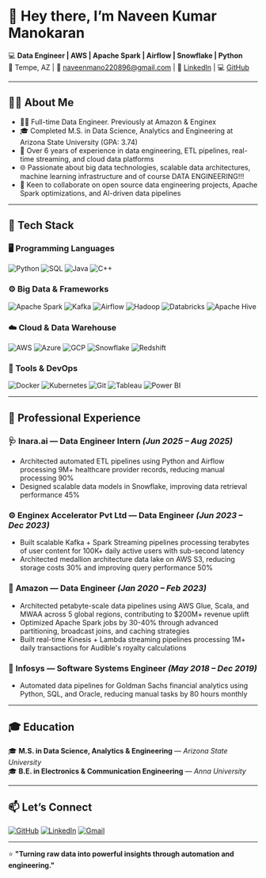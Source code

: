 
# 👋 Hey there, I’m Naveen Kumar Manokaran  

💻 **Data Engineer | AWS | Apache Spark | Airflow | Snowflake | Python**  
📍 Tempe, AZ | 📧 [naveenmano220896@gmail.com](mailto:naveenmano220896@gmail.com) | 🔗 [LinkedIn](https://www.linkedin.com/in/naveen-kumar-manokaran) | 💻 [GitHub](https://github.com/Nawin220896)

---

## 👨‍💼 About Me  
- 👨‍💻 Full-time Data Engineer. Previously at Amazon & Enginex
- 🎓 Completed M.S. in Data Science, Analytics and Engineering at Arizona State University (GPA: 3.74)
- 💼 Over 6 years of experience in data engineering, ETL pipelines, real-time streaming, and cloud data platforms
- 🌐 Passionate about big data technologies, scalable data architectures, machine learning infrastructure and of course DATA ENGINEERING!!!
- 🧠 Keen to collaborate on open source data engineering projects, Apache Spark optimizations, and AI-driven data pipelines

---

## 🧰 Tech Stack  

### 🖥️ Programming Languages  
![Python](https://img.shields.io/badge/Python-3670A0?style=for-the-badge&logo=python&logoColor=ffdd54)
![SQL](https://img.shields.io/badge/SQL-025E8C?style=for-the-badge&logo=postgresql&logoColor=white)
![Java](https://img.shields.io/badge/Java-ED8B00?style=for-the-badge&logo=openjdk&logoColor=white)
![C++](https://img.shields.io/badge/C++-00599C?style=for-the-badge&logo=cplusplus&logoColor=white)

### ⚙️ Big Data & Frameworks  
![Apache Spark](https://img.shields.io/badge/Apache_Spark-E25A1C?style=for-the-badge&logo=apachespark&logoColor=white)
![Kafka](https://img.shields.io/badge/Apache_Kafka-000000?style=for-the-badge&logo=apachekafka&logoColor=white)
![Airflow](https://img.shields.io/badge/Apache_Airflow-017CEE?style=for-the-badge&logo=apacheairflow&logoColor=white)
![Hadoop](https://img.shields.io/badge/Hadoop-FFCC00?style=for-the-badge&logo=apachehadoop&logoColor=black)
![Databricks](https://img.shields.io/badge/Databricks-FF3621?style=for-the-badge&logo=databricks&logoColor=white)
![Apache Hive](https://img.shields.io/badge/Apache_Hive-FDEE21?style=for-the-badge&logo=apachehive&logoColor=black)

### ☁️ Cloud & Data Warehouse  
![AWS](https://img.shields.io/badge/AWS-232F3E?style=for-the-badge&logo=amazonaws&logoColor=white)
![Azure](https://img.shields.io/badge/Azure-0078D4?style=for-the-badge&logo=microsoftazure&logoColor=white)
![GCP](https://img.shields.io/badge/GCP-4285F4?style=for-the-badge&logo=googlecloud&logoColor=white)
![Snowflake](https://img.shields.io/badge/Snowflake-29B5E8?style=for-the-badge&logo=snowflake&logoColor=white)
![Redshift](https://img.shields.io/badge/Amazon_Redshift-8C4FFF?style=for-the-badge&logo=amazonaws&logoColor=white)

### 🧩 Tools & DevOps  
![Docker](https://img.shields.io/badge/Docker-2496ED?style=for-the-badge&logo=docker&logoColor=white)
![Kubernetes](https://img.shields.io/badge/Kubernetes-326CE5?style=for-the-badge&logo=kubernetes&logoColor=white)
![Git](https://img.shields.io/badge/Git-F05032?style=for-the-badge&logo=git&logoColor=white)
![Tableau](https://img.shields.io/badge/Tableau-E97627?style=for-the-badge&logo=tableau&logoColor=white)
![Power BI](https://img.shields.io/badge/Power_BI-F2C811?style=for-the-badge&logo=powerbi&logoColor=black)

---

## 💼 Professional Experience  

### 🩺 **Inara.ai** — Data Engineer Intern *(Jun 2025 – Aug 2025)*  
- Architected automated ETL pipelines using Python and Airflow processing 9M+ healthcare provider records, reducing manual processing 90%
- Designed scalable data models in Snowflake, improving data retrieval performance 45%

### ⚙️ **Enginex Accelerator Pvt Ltd** — Data Engineer *(Jun 2023 – Dec 2023)*  
- Built scalable Kafka + Spark Streaming pipelines processing terabytes of user content for 100K+ daily active users with sub-second latency
- Architected medallion architecture data lake on AWS S3, reducing storage costs 30% and improving query performance 50%

### 🛒 **Amazon** — Data Engineer *(Jan 2020 – Feb 2023)*  
- Architected petabyte-scale data pipelines using AWS Glue, Scala, and MWAA across 5 global regions, contributing to $200M+ revenue uplift
- Optimized Apache Spark jobs by 30-40% through advanced partitioning, broadcast joins, and caching strategies
- Built real-time Kinesis + Lambda streaming pipelines processing 1M+ daily transactions for Audible's royalty calculations

### 💼 **Infosys** — Software Systems Engineer *(May 2018 – Dec 2019)* 
- Automated data pipelines for Goldman Sachs financial analytics using Python, SQL, and Oracle, reducing manual tasks by 80 hours monthly

---

## 🎓 Education  
🎓 **M.S. in Data Science, Analytics & Engineering** — *Arizona State University*  
🎓 **B.E. in Electronics & Communication Engineering** — *Anna University*

---

## 📫 Let’s Connect  
[![GitHub](https://img.shields.io/badge/github-12100E?style=for-the-badge&logo=github&logoColor=white)](https://github.com/Nawin220896)
[![LinkedIn](https://img.shields.io/badge/linkedin-0077B5?style=for-the-badge&logo=linkedin&logoColor=white)](https://linkedin.com/in/naveen-kumar-manokaran)
[![Gmail](https://img.shields.io/badge/Gmail-D14836?style=for-the-badge&logo=gmail&logoColor=white)](mailto:naveenmano220896@gmail.com)

---

⭐ **"Turning raw data into powerful insights through automation and engineering."**
